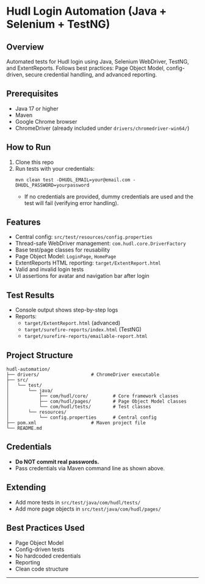 
# Hudl Login Automation (Java + Selenium + TestNG)

## Overview
Automated tests for Hudl login using Java, Selenium WebDriver, TestNG, and ExtentReports. Follows best practices: Page Object Model, config-driven, secure credential handling, and advanced reporting.

## Prerequisites
- Java 17 or higher
- Maven
- Google Chrome browser
- ChromeDriver (already included under `drivers/chromedriver-win64/`)

## How to Run
1. Clone this repo
2. Run tests with your credentials:
	 ```
	 mvn clean test -DHUDL_EMAIL=your@email.com -DHUDL_PASSWORD=yourpassword
	 ```
	 - If no credentials are provided, dummy credentials are used and the test will fail (verifying error handling).

## Features
- Central config: `src/test/resources/config.properties`
- Thread-safe WebDriver management: `com.hudl.core.DriverFactory`
- Base test/page classes for reusability
- Page Object Model: `LoginPage`, `HomePage`
- ExtentReports HTML reporting: `target/ExtentReport.html`
- Valid and invalid login tests
- UI assertions for avatar and navigation bar after login

## Test Results
- Console output shows step-by-step logs
- Reports:
	- `target/ExtentReport.html` (advanced)
	- `target/surefire-reports/index.html` (TestNG)
	- `target/surefire-reports/emailable-report.html`

## Project Structure
```
hudl-automation/
├── drivers/                   # ChromeDriver executable
├── src/
│   └── test/
│       └── java/
│           ├── com/hudl/core/         # Core framework classes
│           ├── com/hudl/pages/        # Page Object Model classes
│           └── com/hudl/tests/        # Test classes
│       └── resources/
│           └── config.properties      # Central config
├── pom.xml                    # Maven project file
└── README.md
```

## Credentials
- **Do NOT commit real passwords.**
- Pass credentials via Maven command line as shown above.

## Extending
- Add more tests in `src/test/java/com/hudl/tests/`
- Add more page objects in `src/test/java/com/hudl/pages/`

## Best Practices Used
- Page Object Model
- Config-driven tests
- No hardcoded credentials
- Reporting
- Clean code structure

---


